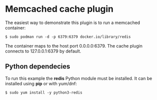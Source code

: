# Memcached cache plugin
The easiest way to demonstrate this plugin is to run a memcached container:

```
$ sudo podman run -d -p 6379:6379 docker.io/library/redis
```

The container maps to the host port 0.0.0.0:6379. The cache plugin connects to
127.0.0.1:6379 by default.

## Python dependecies
To run this example the **redis** Python module must be installed. 
It can be installed using **pip** or with yum/dnf:

```
$ sudo yum install -y python3-redis
```

